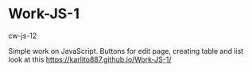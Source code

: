 # Work-JS-1
cw-js-12

Simple work on JavaScript.
Buttons for edit page, creating table and list   look at this   https://karlito887.github.io/Work-JS-1/


